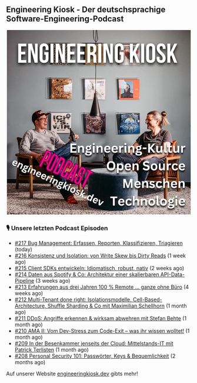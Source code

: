 ## Engineering Kiosk - Der deutschsprachige Software-Engineering-Podcast

<p align="center">
  <img width="500" height="500" src="https://github.com/EngineeringKiosk/.github/blob/main/images/podcast_square.jpg" alt="Engineering Kiosk Podcast" title="Engineering Kiosk Podcast">
</p>

### 🎙️ Unsere letzten Podcast Episoden


- [#217 Bug Management: Erfassen, Reporten, Klassifizieren, Triagieren](https://engineeringkiosk.dev) (today)
- [#216 Konsistenz und Isolation: von Write Skew bis Dirty Reads](https://engineeringkiosk.dev) (1 week ago)
- [#215 Client SDKs entwickeln: Idiomatisch, robust, nativ](https://engineeringkiosk.dev) (2 weeks ago)
- [#214 Daten aus Spotify &amp; Co: Architektur einer skalierbaren API-Data-Pipeline](https://engineeringkiosk.dev) (3 weeks ago)
- [#213 Erfahrungen aus drei Jahren 100 % Remote ... ganze ohne Büro](https://engineeringkiosk.dev) (4 weeks ago)
- [#212 Multi-Tenant done right: Isolationsmodelle, Cell-Based-Architecture, Shuffle Sharding &amp; Co mit Maximilian Schellhorn](https://engineeringkiosk.dev) (1 month ago)
- [#211 DDoS: Angriffe erkennen &amp; wirksam abwehren mit Stefan Behte](https://engineeringkiosk.dev) (1 month ago)
- [#210 AMA II: Vom Dev-Stress zum Code-Exit – was ihr wissen wolltet!](https://engineeringkiosk.dev) (1 month ago)
- [#209 In der Besenkammer jenseits der Cloud: Mittelstands-IT mit Patrick Terlisten](https://engineeringkiosk.dev) (1 month ago)
- [#208 Personal Security 101: Passwörter, Keys &amp; Bequemlichkeit](https://engineeringkiosk.dev) (2 months ago)

Auf unserer Website [engineeringkiosk.dev](https://engineeringkiosk.dev/) gibts mehr!
